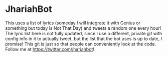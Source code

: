 # JhariahBot

This uses a list of lyrics (someday I will integrate it with Genius 
or something but today is Not That Day) and tweets a random one every 
hour! The lyric list here is not fully updated, since I use a different, private git with config info in it to actually tweet, but the list that the bot uses is up to date, I promise! This git is just so that people can conveniently look at the code.
Follow me at https://twitter.com/jhariahbot!
